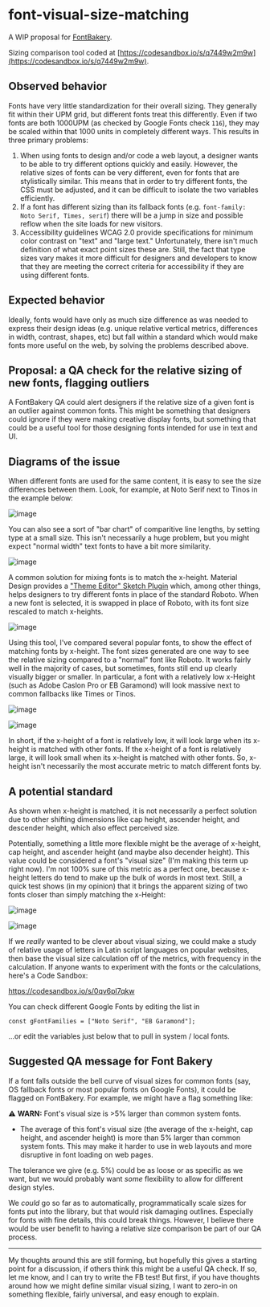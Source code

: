 # font-visual-size-matching

A WIP proposal for [FontBakery](https://github.com/googlefonts/fontbakery).

Sizing comparison tool coded at [https://codesandbox.io/s/q7449w2m9w](https://codesandbox.io/s/q7449w2m9w).

## Observed behavior

Fonts have very little standardization for their overall sizing. They generally fit within their UPM grid, but different fonts treat this differently. Even if two fonts are both 1000UPM (as checked by Google Fonts check `116`), they may be scaled within that 1000 units in completely different ways. This results in three primary problems:

1. When using fonts to design and/or code a web layout, a designer wants to be able to try different options quickly and easily. However, the relative sizes of fonts can be very different, even for fonts that are stylistically similar. This means that in order to try different fonts, the CSS must be adjusted, and it can be difficult to isolate the two variables efficiently.
1. If a font has different sizing than its fallback fonts (e.g. `font-family: Noto Serif, Times, serif`) there will be a jump in size and possible reflow when the site loads for new visitors.
1. Accessibility guidelines WCAG 2.0 provide specifications for minimum color contrast on "text" and "large text." Unfortunately, there isn't much definition of what exact point sizes these are. Still, the fact that type sizes vary makes it more difficult for designers and developers to know that they are meeting the correct criteria for accessibility if they are using different fonts.

## Expected behavior

Ideally, fonts would have only as much size difference as was needed to express their design ideas (e.g. unique relative vertical metrics, differences in width, contrast, shapes, etc) but fall within a standard which would make fonts more useful on the web, by solving the problems described above. 

## Proposal: a QA check for the relative sizing of new fonts, flagging outliers

A FontBakery QA could alert designers if the relative size of a given font is an outlier against common fonts. This might be something that designers could ignore if they were making creative display fonts, but something that could be a useful tool for those designing fonts intended for use in text and UI.

## Diagrams of the issue

When different fonts are used for the same content, it is easy to see the size differences between them. Look, for example, at Noto Serif next to Tinos in the example below:

![image](https://user-images.githubusercontent.com/7355414/47742017-173b6e80-dc52-11e8-9f1d-805d638c7f9a.png)

You can also see a sort of "bar chart" of comparitive line lengths, by setting type at a small size. This isn't necessarily a huge problem, but you might expect "normal width" text fonts to have a bit more similarity.

![image](https://user-images.githubusercontent.com/7355414/47742074-3c2fe180-dc52-11e8-9bf1-32d21e77a96c.png)

A common solution for mixing fonts is to match the x-height. Material Design provides a ["Theme Editor" Sketch Plugin](https://material.io/tools/theme-editor/) which, among other things, helps designers to try different fonts in place of the standard Roboto. When a new font is selected, it is swapped in place of Roboto, with its font size rescaled to match x-heights.

![image](https://user-images.githubusercontent.com/7355414/47741081-c4f94e00-dc4f-11e8-80c1-a11ffa297553.png)

Using this tool, I've compared several popular fonts, to show the effect of matching fonts by x-height. The font sizes generated are one way to see the relative sizing compared to a "normal" font like Roboto. It works fairly well in the majority of cases, but sometimes, fonts still end up clearly visually bigger or smaller. In particular, a font with a relatively low x-Height (such as Adobe Caslon Pro or EB Garamond) will look massive next to common fallbacks like Times or Tinos.

![image](https://user-images.githubusercontent.com/7355414/47741121-de9a9580-dc4f-11e8-8a0a-5c2295ca419b.png)

![image](https://user-images.githubusercontent.com/7355414/47741126-e1958600-dc4f-11e8-9784-16e9156dcc55.png)

In short, if the x-height of a font is relatively low, it will look large when its x-height is matched with other fonts. If the x-height of a font is relatively large, it will look small when its x-height is matched with other fonts. So, x-height isn't necessarily the most accurate metric to match different fonts by.

## A potential standard

As shown when x-height is matched, it is not necessarily a perfect solution due to other shifting dimensions like cap height, ascender height, and descender height, which also effect perceived size.

Potentially, something a little more flexible might be the average of x-height, cap height, and ascender height (and maybe also decender height). This value could be considered a font's "visual size" (I'm making this term up right now). I'm not 100% sure of this metric as a perfect one, because x-height letters do tend to make up the bulk of words in most text. Still, a quick test shows (in my opinion) that it brings the apparent sizing of two fonts closer than simply matching the x-Height:

![image](https://user-images.githubusercontent.com/7355414/47756272-cb032500-dc77-11e8-9545-de1c988a002d.png)

![image](https://user-images.githubusercontent.com/7355414/47756244-b9218200-dc77-11e8-8d3a-13e01b4f93e8.png)


If we _really_ wanted to be clever about visual sizing, we could make a study of relative usage of letters in Latin script languages on popular websites, then base the visual size calculation off of the metrics, with frequency in the calculation. If anyone wants to experiment with the fonts or the calculations, here's a Code Sandbox:

https://codesandbox.io/s/0qv6pl7qkw

You can check different Google Fonts by editing the list in 
```
const gFontFamilies = ["Noto Serif", "EB Garamond"];
```

...or edit the variables just below that to pull in system / local fonts.

## Suggested QA message for Font Bakery

If a font falls outside the bell curve of visual sizes for common fonts (say, OS fallback fonts or most popular fonts on Google Fonts), it could be flagged on FontBakery. For example, we might have a flag something like:

⚠️ **WARN:** Font's visual size is >5% larger than common system fonts.
- The average of this font's visual size (the average of the x-height, cap height, and ascender height) is more than 5% larger than common system fonts. This may make it harder to use in web layouts and more disruptive in font loading on web pages.

The tolerance we give (e.g. 5%) could be as loose or as specific as we want, but we would probably want _some_ flexibility to allow for different design styles.

We _could_ go so far as to automatically, programmatically scale sizes for fonts put into the library, but that would risk damaging outlines. Especially for fonts with fine details, this could break things. However, I believe there would be user benefit to having a relative size comparison be part of our QA process.

---

My thoughts around this are still forming, but hopefully this gives a starting point for a discussion, if others think this might be a useful QA check. If so, let me know, and I can try to write the FB test! But first, if you have thoughts around how we might define similar visual sizing, I want to zero-in on something flexible, fairly universal, and easy enough to explain.

